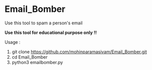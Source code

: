 # Email_Bomber

Use this tool to spam a person's email

<b> Use this tool for educational purpose only !! </b>

Usage : 

1) git clone https://github.com/mohinparamasivam/Email_Bomber.git
2) cd Email_Bomber
3) python3 emailbomber.py


